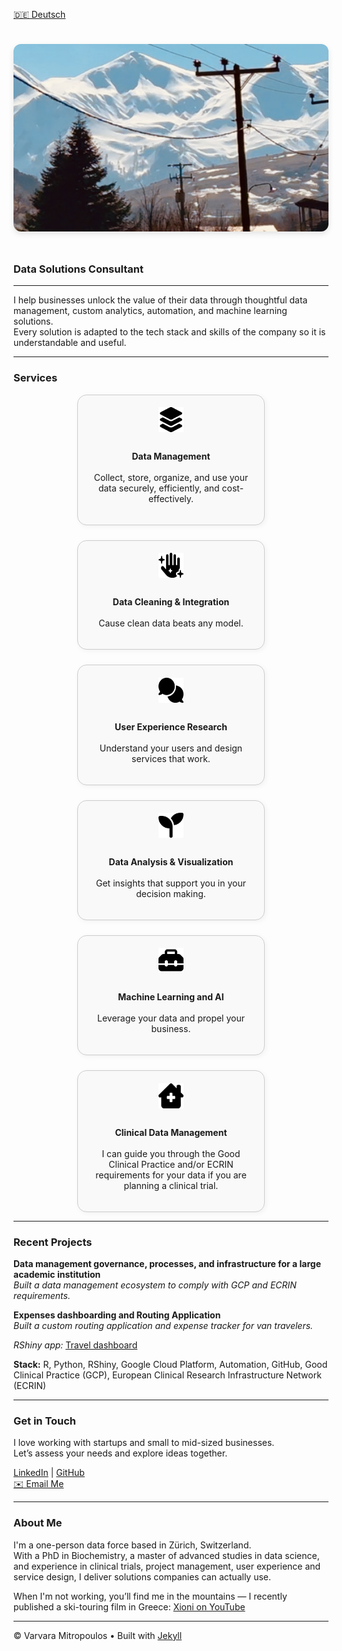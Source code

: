 
[🇩🇪 Deutsch](index-DE.html)

<img src="assets/banner.jpg" alt="Banner" style="
  width: 100%;
  height: 300px;
  object-fit: cover;
  border-radius: 12px;
  box-shadow: 0 4px 10px rgba(0,0,0,0.1);
  margin-top: 1.5rem;
  margin-bottom: 1.5rem;
">

### Data Solutions Consultant

---

I help businesses unlock the value of their data through thoughtful data management, custom analytics, automation, and machine learning solutions.  
Every solution is adapted to the tech stack and skills of the company so it is understandable and useful.

---

### Services
<div style="display: flex; flex-wrap: wrap; justify-content: center; gap: 1.5rem;">

<!-- Box 1 -->
<div style="flex: 1 1 220px; max-width: 260px; background: #f9f9f9; border: 1px solid #ccc; border-radius: 15px; padding: 1.2rem; text-align: center; box-shadow: 2px 2px 8px rgba(0,0,0,0.05); display: flex; flex-direction: column; align-items: center; justify-content: flex-start; max-height: 600px;">
<img src="assets/icons/layer-group-solid.svg" alt="Data Management" style="width: 40px; height: 40px; margin-bottom: 1rem;" />

**Data Management**  
<br>
Collect, store, organize, and use your data securely, efficiently, and cost-effectively.
</div>

<!-- Box 2 -->
<div style="flex: 1 1 220px; max-width: 260px; background: #f9f9f9; border: 1px solid #ccc; border-radius: 15px; padding: 1.2rem; text-align: center; box-shadow: 2px 2px 8px rgba(0,0,0,0.05); display: flex; flex-direction: column; align-items: center; justify-content: flex-start; max-height: 500px;">
<img src="assets/icons/hand-sparkles-solid.svg" alt="Data cleaning" style="width: 40px; height: 40px; margin-bottom: 1rem;" />

**Data Cleaning & Integration**  
<br>
Cause clean data beats any model.
</div>

<!-- Box 3 -->
<div style="flex: 1 1 220px; max-width: 260px; background: #f9f9f9; border: 1px solid #ccc; border-radius: 15px; padding: 1.2rem; text-align: center; box-shadow: 2px 2px 8px rgba(0,0,0,0.05); display: flex; flex-direction: column; align-items: center; justify-content: flex-start; max-height: 500px;">
<img src="assets/icons/comments-solid.svg" alt="UX" style="width: 40px; height: 40px; margin-bottom: 1rem;" />

**User Experience Research**  
<br>
Understand your users and design services that work.
</div>

<!-- Box 4 -->
<div style="flex: 1 1 220px; max-width: 260px; background: #f9f9f9; border: 1px solid #ccc; border-radius: 15px; padding: 1.2rem; text-align: center; box-shadow: 2px 2px 8px rgba(0,0,0,0.05); display: flex; flex-direction: column; align-items: center; justify-content: flex-start; max-height: 500px;">
<img src="assets/icons/seedling-solid.svg" alt="Data cleaning" style="width: 40px; height: 40px; margin-bottom: 1rem;" />

**Data Analysis & Visualization**  
<br>
Get insights that support you in your decision making.
</div>

<!-- Box 5 -->
<div style="flex: 1 1 220px; max-width: 260px; background: #f9f9f9; border: 1px solid #ccc; border-radius: 15px; padding: 1.2rem; text-align: center; box-shadow: 2px 2px 8px rgba(0,0,0,0.05); display: flex; flex-direction: column; align-items: center; justify-content: flex-start; max-height: 500px;">
<img src="assets/icons/toolbox-solid.svg" alt="AI" style="width: 40px; height: 40px; margin-bottom: 1rem;" />

**Machine Learning and AI**  
<br>
Leverage your data and propel your business.
</div>

<!-- Box 6 -->
<div style="flex: 1 1 220px; max-width: 260px; background: #f9f9f9; border: 1px solid #ccc; border-radius: 15px; padding: 1.2rem; text-align: center; box-shadow: 2px 2px 8px rgba(0,0,0,0.05); display: flex; flex-direction: column; align-items: center; justify-content: flex-start; max-height: 500px;">
<img src="assets/icons/house-chimney-medical-solid.svg" alt="Clinical Data" style="width: 40px; height: 40px; margin-bottom: 1rem;" />

**Clinical Data Management**  
<br>
I can guide you through the Good Clinical Practice and/or ECRIN requirements for your data if you are planning a clinical trial.
</div>

</div>

---

### Recent Projects

**Data management governance, processes, and infrastructure for a large academic institution**  
*Built a data management ecosystem to comply with GCP and ECRIN requirements.*

**Expenses dashboarding and Routing Application**  
*Built a custom routing application and expense tracker for van travelers.*

*RShiny app:* [Travel dashboard](https://varvara-mitro.shinyapps.io/TEST_VanLifeDash/)

**Stack:** R, Python, RShiny, Google Cloud Platform, Automation, GitHub, Good Clinical Practice (GCP), European Clinical Research Infrastructure Network (ECRIN)


---

### Get in Touch

I love working with startups and small to mid-sized businesses.  
Let’s assess your needs and explore ideas together.

[LinkedIn](https://linkedin.com/in/varvara-mitropoulos) | [GitHub](https://github.com/varvi)  
[✉️ Email Me](mailto:varvaramitropoulos@gmail.com)

---

### About Me

I'm a one-person data force based in Zürich, Switzerland.  
With a PhD in Biochemistry, a master of advanced studies in data science, and experience in clinical trials, project management, user experience and service design, I deliver solutions companies can actually use.  

When I'm not working, you’ll find me in the mountains — I recently published a ski-touring film in Greece: [Xioni on YouTube](https://youtu.be/GAzRcDvd91g)

---

© Varvara Mitropoulos • Built with [Jekyll](https://jekyllrb.com)
